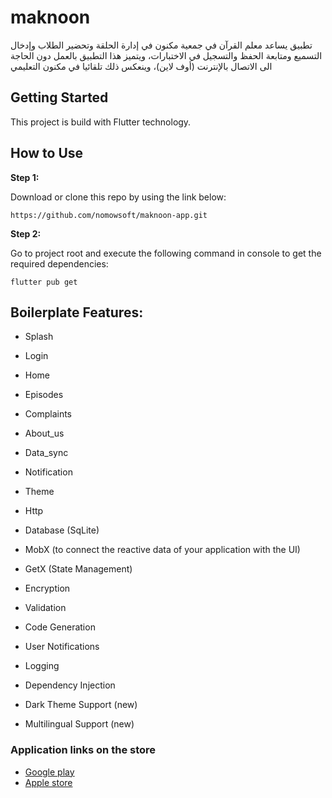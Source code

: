# maknoon

تطبيق يساعد معلم القرآن في جمعية مكنون في إدارة الحلقة وتحضير الطلاب وإدخال التسميع ومتابعة الحفظ والتسجيل في الاختبارات، ويتميز هذا التطبيق بالعمل دون الحاجة الى الاتصال بالإنترنت (أوف لاين)، وينعكس ذلك تلقائيا في مكنون التعليمي

## Getting Started
This project is build with Flutter technology.

## How to Use 

**Step 1:**

Download or clone this repo by using the link below:

```
https://github.com/nomowsoft/maknoon-app.git
```

**Step 2:**

Go to project root and execute the following command in console to get the required dependencies: 

```
flutter pub get 
```

## Boilerplate Features:

* Splash
* Login
* Home
* Episodes
* Complaints
* About_us
* Data_sync
* Notification
* Theme
* Http
* Database (SqLite)
* MobX (to connect the reactive data of your application with the UI)
* GetX (State Management)
* Encryption
* Validation
* Code Generation
* User Notifications
* Logging

* Dependency Injection
* Dark Theme Support (new)
* Multilingual Support (new)


### Application links on the store

* [Google play](https://play.google.com/store/apps/details?id=org.emaknoon.teacher)
* [Apple store](https://apps.apple.com/vn/app/مكنون-للمعلم-ة/id1603251064?platform=iphone)




